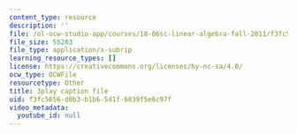 ```yaml
---
content_type: resource
description: ''
file: /ol-ocw-studio-app/courses/18-06sc-linear-algebra-fall-2011/f3fc5656d0b3b1b6541f6039f5e6c97f_6-wh6yvk6uc.srt
file_size: 55203
file_type: application/x-subrip
learning_resource_types: []
license: https://creativecommons.org/licenses/by-nc-sa/4.0/
ocw_type: OCWFile
resourcetype: Other
title: 3play caption file
uid: f3fc5656-d0b3-b1b6-541f-6039f5e6c97f
video_metadata:
  youtube_id: null
---
```

